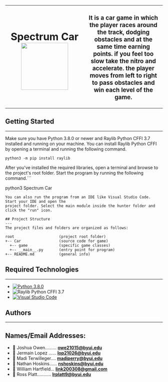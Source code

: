 
<table>
<tbody>
 <tr>
<td align="center" width="50%">
<h1> Spectrum Car </1>
<img src="https://media.istockphoto.com/vectors/auto-car-logo-icon-vector-illustration-template-modern-sport-car-vector-id1254556834?k=20&m=1254556834&s=170667a&w=0&h=c826MLdmi_ULbf5khIgJtwoCyWgbQeigknfOW0VUpEg=" width="150">  
</td>

<td align="center" width="50%">
<h3>It is a car game in which the player races around the track, dodging obstacles and at the same time earning points. if you feel too slow take the nitro and accelerate. the player moves from left to right to pass obstacles and win each level of the game.</h3>
</td>
</tr>
</tbody>
</table>


## Getting Started
---
Make sure you have Python 3.8.0 or newer and Raylib Python CFFI 3.7 installed and running on your machine. You can install Raylib Python CFFI by opening a terminal and running the following command.
```
python3 -m pip install raylib
```
After you've installed the required libraries, open a terminal and browse to the project's root folder. Start the program by running the following command.```

python3 Spectrum Car 
```
You can also run the program from an IDE like Visual Studio Code. Start your IDE and open the 
project folder. Select the main module inside the hunter folder and click the "run" icon.

## Project Structure
---
The project files and folders are organized as follows:

root                    (project root folder)
+-- Car                 (source code for game)
  +-- game              (specific game classes)
  +-- __main__.py       (entry point for program)
+-- README.md           (general info)
```

## Required Technologies
---
- [![Python 3.8.0](https://img.shields.io/badge/-Python-000000?style=flat&logo=python)](https://www.python.org/)
- ![Raylib Python CFFI 3.7](https://img.shields.io/badge/-raylib-000000?style=flat&logo=raylib)
- [![Visual Studio Code](https://img.shields.io/badge/-VSCode-444444?style=flat&logo=visual-studio-code&logoColor=007ACC)]()


## Authors
---
Names/Email Addresses: 
---

- 💬 Joshua Owen.........  **owe21015@byui.edu**
- 💬 Jermain Lopez ......  **lop21026@byui.edu**
- 💬 Madi Terwilleger....  **madiperry@byui.edu**
- 💬 Nathan Hoskins......  **nshoskins@byui.edu**
- 💬 William Hartfield...  **link200308@gmail.com**
- 💬 Ross Platt...........  **lrplatt9@byui.edu**
